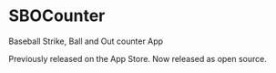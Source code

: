 # SBOCounter
Baseball Strike, Ball and Out counter App

Previously released on the App Store.  Now released as open source.
